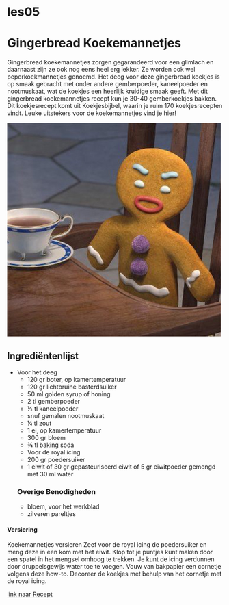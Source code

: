 # les05

# **Gingerbread Koekemannetjes**

 Gingerbread koekemannetjes zorgen gegarandeerd voor een glimlach en daarnaast zijn ze ook nog eens heel erg lekker. Ze worden ook wel peperkoekmannetjes genoemd. Het deeg voor deze gingerbread koekjes is op smaak gebracht met onder andere gemberpoeder, kaneelpoeder en nootmuskaat, wat de koekjes een heerlijk kruidige smaak geeft. Met dit gingerbread koekemannetjes recept kun je 30-40 gemberkoekjes bakken. Dit koekjesrecept komt uit Koekjesbijbel, waarin je ruim 170 koekjesrecepten vindt. Leuke uitstekers voor de koekemannetjes vind je hier!

![Gingerbreadman](./artworks-EqXTkYLrPyKhds3k-vat1GA-t500x500.jpg)


## **Ingrediëntenlijst**


- Voor het deeg
    - 120 gr boter, op kamertemperatuur
    - 120 gr lichtbruine basterdsuiker
    - 50 ml golden syrup of honing
    - 2 tl gemberpoeder
    - ½ tl kaneelpoeder
    - snuf gemalen nootmuskaat
    - ¼ tl zout
    - 1 ei, op kamertemperatuur
    - 300 gr bloem
    - ¾ tl baking soda
    - Voor de royal icing
    - 200 gr poedersuiker
    - 1 eiwit of 30 gr gepasteuriseerd eiwit of 5 gr eiwitpoeder gemengd met 30 ml water
  ### **Overige Benodigheden**
    - bloem, voor het werkblad
    - zilveren pareltjes

#### **Versiering**
Koekemannetjes versieren
Zeef voor de royal icing de poedersuiker en meng deze in een kom met het eiwit. Klop tot je puntjes kunt maken door een spatel in het mengsel omhoog te trekken. Je kunt de icing verdunnen door druppelsgewijs water toe te voegen. Vouw van bakpapier een cornetje volgens deze how-to. Decoreer de koekjes met behulp van het cornetje met de royal icing.


[link naar Recept](https://rutgerbakt.nl/kerst-recepten/gingerbread-koekemannetjes-bakken/)